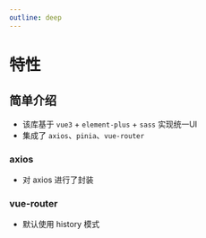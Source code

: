 ```yaml
---
outline: deep
---
```


# 特性

## 简单介绍

- 该库基于 `vue3` + `element-plus` + `sass` 实现统一UI
- 集成了 `axios`、`pinia`、`vue-router`

### axios

- 对 axios 进行了封装

### vue-router

- 默认使用 history 模式